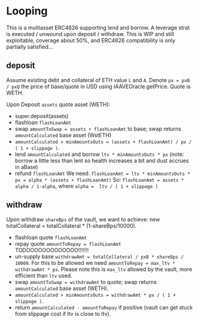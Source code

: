 # Looping

This is a mulitasset ERC4626 supporting lend and borrow. A leverage strat is executed / unwound upon deposit / withdraw. This is WIP and still exploitable, coverage about 50%, and ERC4626 compatibility is only partially satisfied...

## deposit

Assume existing debt and collateral of ETH value `L` and `A`.
Denote `px = pxB / pxQ` the price of base/quote in USD using IAAVEOracle.getPrice. Quote is WETH.

Upon Deposit `assets` quote asset (WETH):
- super.deposit(assets)
- flashloan `flashLoanAmt`
- swap `amountToSwap = assets + flashLoanAmt` to base; swap returns `amountCalculated` base asset (WstETH)
- `amountCalculated > minAmountsOuts = (assets + flashLoanAmt) / px / ( 1 + slippage )`.
- lend `amountCalculated` and borrow `ltv * minAmountsOuts * px` (note: borrow a little less than lent so health increases a bit and dust accrues in aBase)
- refund `flashLoanAmt`
We need: `flashLoanAmt = ltv * minAmountsOuts * px = alpha * (assets + flashLoanAmt)`
So: `flashLoanAmt = assets * alpha / 1-alpha`, where `alpha =  ltv / ( 1 + slippage )`

## withdraw

Upon withdraw `shareBps` of the vault, we want to achieve: new totalCollateral  = totalCollateral * (1-shareBps/10000).
- flashloan quote `flashLoanAmt`
- repay quote `amountToRepay = flashLoanAmt`
TODOOOOOOOOOOOOO!!!!!!!
- un-supply base `withdrawAmt = totalCollateral / pxB * shareBps / 10000`. For this to be allowed we need `amountToRepay = max_ltv * withdrawAmt * px`. Please note this is `max_ltv` allowed by the vault, more efficient than `ltv` used. 
- swap `amountToSwap = withdrawAmt` to quote; swap returns `amountCalculated` base asset (WETH).
- `amountCalculated > minAmountsOuts = withdrawAmt * px / ( 1 + slippage )`.
- return `amountCalculated - amountToRepay` if positive (vault can get stuck from slippage cost if ltv is close to ltv).
